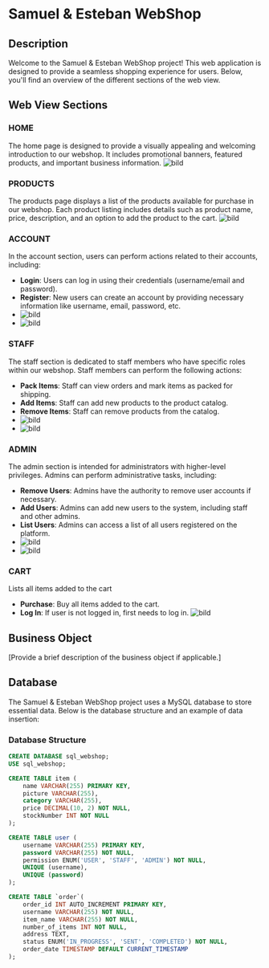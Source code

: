# Samuel & Esteban WebShop

## Description
Welcome to the Samuel & Esteban WebShop project! This web application is designed to provide a seamless shopping experience for users. Below, you'll find an overview of the different sections of the web view.

## Web View Sections

### HOME
The home page is designed to provide a visually appealing and welcoming introduction to our webshop. It includes promotional banners, featured products, and important business information.
![bild](https://github.com/SamuelTegsten/SE_Webshop/assets/92243583/0044b9ae-2b94-4a4d-93f5-de7cf049dcca)

### PRODUCTS
The products page displays a list of the products available for purchase in our webshop. Each product listing includes details such as product name, price, description, and an option to add the product to the cart.
![bild](https://github.com/SamuelTegsten/SE_Webshop/assets/92243583/5f73ec51-d45a-4466-9fe4-89825ffc0a5b)

### ACCOUNT
In the account section, users can perform actions related to their accounts, including:
- **Login**: Users can log in using their credentials (username/email and password).
- **Register**: New users can create an account by providing necessary information like username, email, password, etc.
- ![bild](https://github.com/SamuelTegsten/SE_Webshop/assets/92243583/040cc736-05c3-43b3-a8c8-46093199e824)
- ![bild](https://github.com/SamuelTegsten/SE_Webshop/assets/92243583/926bb101-2835-49ad-9d57-4d5c9ce865be)

### STAFF
The staff section is dedicated to staff members who have specific roles within our webshop. Staff members can perform the following actions:
- **Pack Items**: Staff can view orders and mark items as packed for shipping.
- **Add Items**: Staff can add new products to the product catalog.
- **Remove Items**: Staff can remove products from the catalog.
- ![bild](https://github.com/SamuelTegsten/SE_Webshop/assets/92243583/28bf6b9d-5a0c-4b0f-9cf6-c7b1bed59d7f)
- ![bild](https://github.com/SamuelTegsten/SE_Webshop/assets/92243583/4b927d90-48f7-47ad-89af-e19895ffef86)

### ADMIN
The admin section is intended for administrators with higher-level privileges. Admins can perform administrative tasks, including:
- **Remove Users**: Admins have the authority to remove user accounts if necessary.
- **Add Users**: Admins can add new users to the system, including staff and other admins.
- **List Users**: Admins can access a list of all users registered on the platform.
- ![bild](https://github.com/SamuelTegsten/SE_Webshop/assets/92243583/88849a6c-b15e-4564-a47e-a625aa4acb76)
- ![bild](https://github.com/SamuelTegsten/SE_Webshop/assets/92243583/9872f769-5731-4e3d-995e-35ef2cbbe3aa)

### CART 
Lists all items added to the cart
- **Purchase**: Buy all items added to the cart.
- **Log In**: If user is not logged in, first needs to log in.
![bild](https://github.com/SamuelTegsten/SE_Webshop/assets/92243583/492af5bf-d505-4059-9ae6-ca288d9a10d8)

## Business Object
[Provide a brief description of the business object if applicable.]

## Database
The Samuel & Esteban WebShop project uses a MySQL database to store essential data. Below is the database structure and an example of data insertion:

### Database Structure
```sql
CREATE DATABASE sql_webshop;
USE sql_webshop;

CREATE TABLE item (
    name VARCHAR(255) PRIMARY KEY,
    picture VARCHAR(255),
    category VARCHAR(255),
    price DECIMAL(10, 2) NOT NULL,
    stockNumber INT NOT NULL
);

CREATE TABLE user (
    username VARCHAR(255) PRIMARY KEY,
    password VARCHAR(255) NOT NULL,
    permission ENUM('USER', 'STAFF', 'ADMIN') NOT NULL,
    UNIQUE (username),
    UNIQUE (password)
);

CREATE TABLE `order`(
    order_id INT AUTO_INCREMENT PRIMARY KEY,
    username VARCHAR(255) NOT NULL,
    item_name VARCHAR(255) NOT NULL,
    number_of_items INT NOT NULL,
    address TEXT,
    status ENUM('IN_PROGRESS', 'SENT', 'COMPLETED') NOT NULL,
    order_date TIMESTAMP DEFAULT CURRENT_TIMESTAMP
);
